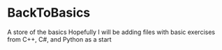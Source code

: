 # BackToBasics
A store of the basics
Hopefully I will be adding files with basic exercises
from C++, C#, and Python as a start